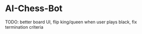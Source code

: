 # AI-Chess-Bot

TODO: better board UI, flip king/queen when user plays black, fix termination criteria
